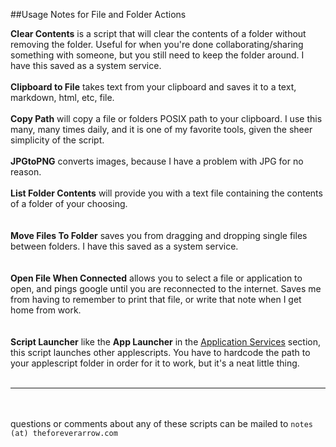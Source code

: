 ##Usage Notes for File and Folder Actions  


**Clear Contents** is a script that will clear the contents of a folder without removing the folder. Useful for  when you're done collaborating/sharing something with someone, but you still need to keep the folder around. I have this saved as a system service.  
<BR>
**Clipboard to File** takes text from your clipboard and saves it to a text, markdown, html, etc, file.    
<BR>
**Copy Path** will copy a file or folders POSIX path to your clipboard. I use this many, many times daily, and it is one of my favorite tools, given the sheer simplicity of the script.  
<BR>
**JPGtoPNG** converts images, because I have a problem with JPG for no reason.  
<BR>
**List Folder Contents** will provide you with a text file containing the contents of a folder of your choosing.  
<BR>  
**Move Files To Folder** saves you from dragging and dropping single files between folders. I have this saved as a  system service.  
<BR>  
**Open File When Connected** allows you to select a file or application to open, and pings google until you are reconnected to the internet. Saves me from having to remember to print that file, or write that note when I get home from work.  
<BR>  
**Script Launcher** like the **App Launcher** in the [Application Services](https://github.com/unforswearing/applescript/tree/master/Application%20Services) section, this script launches other applescripts. You have to hardcode the path to your applescript folder in order for it to work, but it's a neat little thing.   
<BR>
___
<BR><BR>
questions or comments about any of these scripts can be mailed to ``notes (at) theforeverarrow.com``
